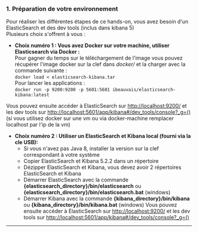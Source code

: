 ### 1. Préparation de votre environnement
Pour réaliser les différentes étapes de ce hands-on, vous avez besoin d'un ElasticSearch et des dev tools (inclus dans kibana 5)  
 Plusieurs choix s'offrent à vous :  
* __Choix numéro 1 : Vous avez Docker sur votre machine, utiliser Elasticsearch via Docker :__  
  Pour gagner du temps sur le téléchargement de l'image vous pouvez récupérer l'image docker sur la clef dans *docker/* et la charger avec la commande suivante :  
  `docker load < elasticsearch-kibana.tar`   
  Pour lancer les applications :  
`docker run -p 9200:9200 -p 5601:5601 ibeauvais/elasticsearch-kibana:latest`  

Vous pouvez ensuite accéder à ElasticSearch sur [http://localhost:9200/](http://localhost:9200/) et
les dev tools sur [http://localhost:5601/app/kibana#/dev_tools/console?_g=()](http://localhost:5601/app/kibana#/dev_tools/console?_g=())  
(si vous utilisez docker sur une vm ou via docker-machine remplacer localhost par l'ip de la vm)
    
* __Choix numéro 2 :  Utiliser un ElasticSearch et Kibana local (fourni via la cle USB):__
    - Si vous n'avez pas Java 8, installer la version sur la clef correspondant à votre système  
    - Copier ElasticSearch et Kibana 5.2.2 dans un répertoire 
    - Dézipper ElasticSearch et Kibana, vous devez avoir 2 répertoires ElasticSearch et Kibana
    - Démarrer ElasticSearch avec la commande __{elasticsearch_directory}/bin/elasticsearch__ ou __{elasticsearch_directory}/bin/elasticsearch.bat__ (windows)
    - Démarrer Kibana avec la commande __{kibana_directory}/bin/kibana__ ou __{kibana_directory}/bin/kibana.bat__ (windows)
Vous pouvez ensuite accéder à ElasticSearch sur [http://localhost:9200/](http://localhost:9200/) et
les dev tools sur [http://localhost:5601/app/kibana#/dev_tools/console?_g=()](http://localhost:5601/app/kibana#/dev_tools/console?_g=())       
    
 ---
